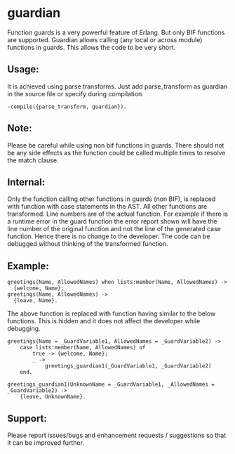 guardian
========

Function guards is a very powerful feature of Erlang. But only BIF functions are supported. Guardian allows calling (any local or across module) functions in guards. This allows the code to be very short.

Usage:
------
It is achieved  using parse transforms. Just add parse_transform as guardian in the source file or specify during compilation.

    -compile({parse_transform, guardian}).

Note:
-----
Please be careful while using non bif functions in guards. There should not be any side effects as the function could be called multiple times to resolve the match clause.


Internal:
---------
Only the function calling other functions in guards (non BIF), is replaced with function with case statements in the AST. All other functions are transformed.
Line numbers are of the actual function. For example if there is a runtime error in the guard function the error report shown will have the line number of the original function and not the line of the generated case function. Hence there is no change to the developer. The code can be debugged without thinking of the transformed function.

Example: 
--------

    greetings(Name, AllowedNames) when lists:member(Name, AllowedNames) ->
      {welcome, Name};
    greetings(Name, AllowedNames) ->
      {leave, Name}.

The above function is replaced with function having similar to the below functions. 
This is hidden and it does not affect the developer while debugging.

    greetings(Name = _GuardVariable1, AllowedNames = _GuardVariable2) ->
        case lists:member(Name, AllowedNames) of
            true -> {welcome, Name};
            _ ->
                greetings_guardian1(_GuardVariable1, _GuardVariable2)
        end.
    
    greetings_guardian1(UnknownName = _GuardVariable1, _AllowedNames = _GuardVariable2) ->
        {leave, UnknownName}.


Support:
--------
Please report issues/bugs and enhancement requests / suggestions so that it can be improved further.

